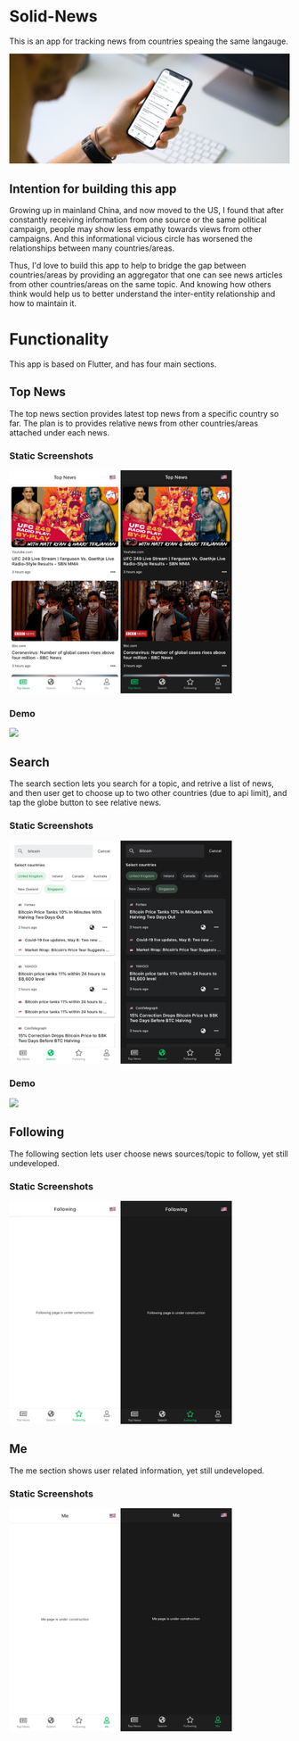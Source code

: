 # Solid-News

This is an app for tracking news from countries speaing the same langauge.

<img src="https://github.com/fan-zhang-sv/Solid-News/blob/master/preview/reading-an-article-on-iphone-11-mockup.jpeg?raw=true">

## Intention for building this app

Growing up in mainland China, and now moved to the US, I found that after constantly receiving information from one source or the same political campaign, people may show less empathy towards views from other campaigns. And this informational vicious circle has worsened the relationships between many countries/areas.

Thus, I'd love to build this app to help to bridge the gap between countries/areas by providing an aggregator that one can see news articles from other countries/areas on the same topic. And knowing how others think would help us to better understand the inter-entity relationship and how to maintain it.

# Functionality

This app is based on Flutter, and has four main sections.

## Top News

The top news section provides latest top news from a specific country so far. The plan is to provides relative news from other countries/areas attached under each news.

### Static Screenshots

<img src="https://github.com/fan-zhang-sv/Solid-News/blob/master/preview/top_news.jpeg?raw=true" height="400">

### Demo

<img src="https://github.com/fan-zhang-sv/Solid-News/blob/master/preview/top_news.gif?raw=true" height="400">

## Search

The search section lets you search for a topic, and retrive a list of news, and then user get to choose up to two other countries (due to api limit), and tap the globe button to see relative news.

### Static Screenshots

<img src="https://github.com/fan-zhang-sv/Solid-News/blob/master/preview/search.jpeg?raw=true" height="400">

### Demo

<img src="https://github.com/fan-zhang-sv/Solid-News/blob/master/preview/search.gif?raw=true" height="400">

## Following

The following section lets user choose news sources/topic to follow, yet still undeveloped.

### Static Screenshots

<img src="https://github.com/fan-zhang-sv/Solid-News/blob/master/preview/following.jpeg?raw=true" height="400">

## Me

The me section shows user related information, yet still undeveloped.

### Static Screenshots

<img src="https://github.com/fan-zhang-sv/Solid-News/blob/master/preview/me.jpeg?raw=true" height="400">
